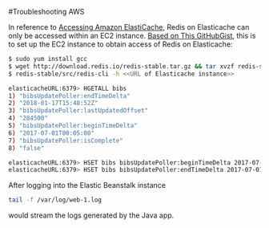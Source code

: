 #Troubleshooting AWS

In reference to [Accessing Amazon ElastiCache](https://docs.aws.amazon.com/AmazonElastiCache/latest/UserGuide/WhatIs.Accessing.html), Redis on Elasticache can only be accessed within an EC2 instance. [Based on This GitHubGist](https://gist.github.com/todgru/14768fb2d8a82ab3f436), this is to set up the EC2 instance to obtain access of Redis on Elasticache:
```bash
$ sudo yum install gcc
$ wget http://download.redis.io/redis-stable.tar.gz && tar xvzf redis-stable.tar.gz && cd redis-stable && make
$ redis-stable/src/redis-cli -h <<URL of Elasticache instance>>
```

```bash
elasticacheURL:6379> HGETALL bibs
1) "bibsUpdatePoller:endTimeDelta"
2) "2018-01-17T15:48:52Z"
3) "bibsUpdatePoller:lastUpdatedOffset"
4) "284500"
5) "bibsUpdatePoller:beginTimeDelta"
6) "2017-07-01T00:05:00"
7) "bibsUpdatePoller:isComplete"
8) "false"
```

```bash
elasticacheURL:6379> HSET bibs bibsUpdatePoller:beginTimeDelta 2017-07-01T00:00:00Z
elasticacheURL:6379> HSET bibs bibsUpdatePoller:endTimeDelta 2017-07-01T00:05:00Z
```
After logging into the Elastic Beanstalk instance
```bash
tail -f /var/log/web-1.log
```
would stream the logs generated by the Java app.
